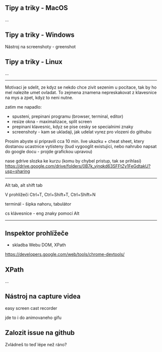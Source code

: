 Tipy a triky - MacOS
--------------------

...

Tipy a triky - Windows
----------------------

Nástroj na screenshoty - greenshot


Tipy a triky - Linux
--------------------

...

---------------------

Motivaci je sdelit, ze kdyz se nekdo chce zivit sezenim u pocitace, tak by ho mel nalezite umet ovladat. To zejmena znamena nepreskakovat z klavesnice na mys a zpet, kdyz to neni nutne.


zatim me napadlo:

- spusteni, prepinani programu (browser, terminal, editor)
- resize okna - maximalizace, split screen
- prepinani klavesnic, kdyz se pise cesky se specialnimi znaky
- screenshoty - kam se ukladaji, jak udelat vyrez pro vlozeni do githubu

Prosim abyste si pripravili cca 10 min. live ukazku + cheat sheet, ktery dostanou ucastnice vytisteny (bud vygooglit existujici, nebo nahrubo napsat do google docu - projde grafickou upravou)

nase gdrive slozka ke kurzu (komu by chybel pristup, tak se prihlasi)
https://drive.google.com/drive/folders/0B7k_vjnqkd63SFFtZy1FeGdtakU?usp=sharing


---------------------


Alt tab, alt shift tab

V prohlížeči Ctrl+T, Ctrl+Shift+T, Ctrl+Shift+N

terminál - šipka nahoru, tabulátor

cs klávesnice - eng znaky pomocí Alt


---------------------


Inspektor prohlížeče
--------------------

 - skladba Webu DOM, XPath

https://developers.google.com/web/tools/chrome-devtools/


XPath
-----

...


Nástroj na capture videa
------------------------

easy screen cast recorder

jde to i do animovaneho gifu



Zalozit issue na github
-----------------------

Zvládneš to teď lépe než ráno?

